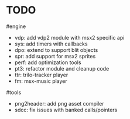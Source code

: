 # TODO

#engine
- vdp: add vdp2 module with msx2 specific api
- sys: add timers with callbacks
- dpo: extend to support blit objects
- spr: add support for msx2 sprites
- perf: add optimization tools
- pt3: refactor module and cleanup code
- ttr: trilo-tracker player
- fm: msx-music player

#tools
- png2header: add png asset compiler
- sdcc: fix issues with banked calls/pointers
